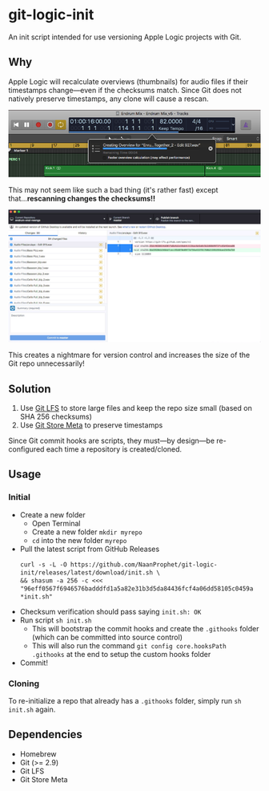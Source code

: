 # git-logic-init

An init script intended for use versioning Apple Logic projects with Git.

## Why

Apple Logic will recalculate overviews (thumbnails) for audio files if their timestamps change—even if the checksums match. Since Git does not natively preserve timestamps, any clone will cause a rescan.

![Logic project re-creating overview for audio files after Git clone](https://github.com/NaanProphet/git-logic-init/raw/master/docs/creating-overview.png)

This may not seem like such a bad thing (it's rather fast) except that...**rescanning changes the checksums!!**

![Checksums changed after opening Logic project - closed without saving](https://github.com/NaanProphet/git-logic-init/raw/master/docs/checksums-changed.png)

This creates a nightmare for version control and increases the size of the Git repo unnecessarily!

## Solution

1. Use [Git LFS](https://github.com/git-lfs/git-lfs) to store large files and keep the repo size small (based on SHA 256 checksums)
2. Use [Git Store Meta](https://github.com/danny0838/git-store-meta) to preserve timestamps

Since Git commit hooks are scripts, they must—by design—be re-configured each time a repository is created/cloned.

## Usage

### Initial

* Create a new folder
  * Open Terminal
  * Create a new folder `mkdir myrepo`
  * `cd` into the new folder `myrepo`
* Pull the latest script from GitHub Releases
  ```
  curl -s -L -O https://github.com/NaanProphet/git-logic-init/releases/latest/download/init.sh \
  && shasum -a 256 -c <<< "96eff0567f6946576badddfd1a5a82e31b3d5da84436fcf4a06dd58105c0459a *init.sh"
  ```
* Checksum verification should pass saying `init.sh: OK`
* Run script `sh init.sh`
  * This will bootstrap the commit hooks and create the `.githooks` folder (which can be committed into source control)
  * This will also run the command `git config core.hooksPath .githooks` at the end to setup the custom hooks folder
* Commit!

### Cloning

To re-initialize a repo that already has a `.githooks` folder, simply run `sh init.sh` again.

## Dependencies

* Homebrew
* Git (>= 2.9)
* Git LFS
* Git Store Meta
